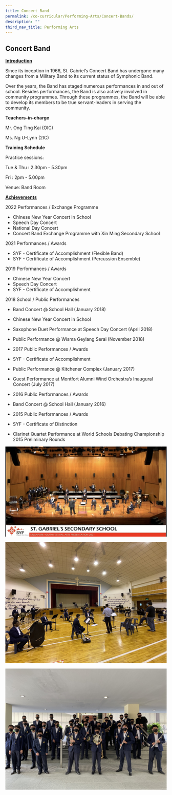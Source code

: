 ```yaml
---
title: Concert Band
permalink: /co-curricular/Performing-Arts/Concert-Bands/
description: ""
third_nav_title: Performing Arts
---
```

## Concert Band

**<u>Introduction</u>**  

Since its inception in 1966, St. Gabriel’s Concert Band has undergone many changes from a Military Band to its current status of Symphonic Band.
  
Over the years, the Band has staged numerous performances in and out of school. Besides performances, the Band is also actively involved in community programmes. Through these programmes, the Band will be able to develop its members to be true servant-leaders in serving the community.  

**Teachers-in-charge**

Mr. Ong Ting Kai (OIC)

Ms. Ng U-Lynn (2IC)

**Training Schedule**

Practice sessions:

Tue & Thu : 2.30pm - 5.30pm

Fri : 2pm - 5.00pm

  

Venue: Band Room

  

**<u>Achievements</u>**

2022 Performances / Exchange Programme

*   Chinese New Year Concert in School
*   Speech Day Concert
*   National Day Concert
*   Concert Band Exchange Programme with Xin Ming Secondary School

2021 Performances / Awards

*   SYF - Certificate of Accomplishment (Flexible Band)
*   SYF - Certificate of Accomplishment (Percussion Ensemble)

2019 Performances / Awards

*   Chinese New Year Concert
*   Speech Day Concert
*   SYF - Certificate of Accomplishment

2018 School / Public Performances

*   Band Concert @ School Hall (January 2018)
*   Chinese New Year Concert in School
*   Saxophone Duet Performance at Speech Day Concert (April 2018)
*   Public Performance @ Wisma Geylang Serai (November 2018)

*   2017 Public Performances / Awards

*   SYF - Certificate of Accomplishment
*   Public Performance @ Kitchener Complex (January 2017)
*   Guest Performance at Montfort Alumni Wind Orchestra’s Inaugural Concert (July 2017)

*   2016 Public Performances / Awards

*   Band Concert @ School Hall (January 2016)

*   2015 Public Performances / Awards

*   SYF - Certificate of Distinction
*   Clarinet Quartet Performance at World Schools Debating Championship 2015 Preliminary Rounds

![](/images/SYF%202021%20Arts%20Presentation.jpeg)

![](/images/Mr%20Shawn%20Lim%20addressing%20the%20Concert%20Band%20during%20Full%20Dress%20Rehearsal.jpeg)

![](/images/All%20_Smile_%20after%20the%20SYF%202021%20Presentation.jpeg)